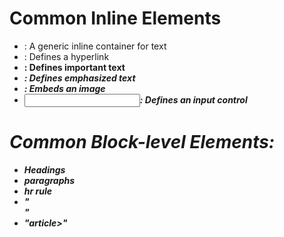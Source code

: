 # Common Inline Elements
* <span>: A generic inline container for text
* <a>: Defines a hyperlink
* <strong>: Defines important text
* <em>: Defines emphasized text
* <img>: Embeds an image
* <input>: Defines an input control
# Common Block-level Elements:
* Headings
* paragraphs
* hr rule
* "<address>"
* "article>"
